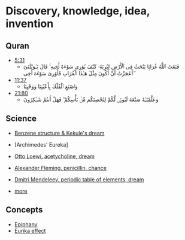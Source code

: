 # Discovery, knowledge, idea, invention

## Quran

- [5:31](https://quran.com/5:31)
    - فَبَعَثَ ٱللَّهُ غُرَابًۭا يَبْحَثُ فِى ٱلْأَرْضِ لِيُرِيَهُۥ كَيْفَ يُوَٰرِى سَوْءَةَ أَخِيهِ ۚ قَالَ يَـٰوَيْلَتَىٰٓ أَعَجَزْتُ أَنْ أَكُونَ مِثْلَ هَـٰذَا ٱلْغُرَابِ فَأُوَٰرِىَ سَوْءَةَ أَخِى ۖ
- [11:37](https://quran.com/11/37)
    - وَٱصْنَعِ ٱلْفُلْكَ بِأَعْيُنِنَا وَوَحْيِنَا
- [21:80](https://quran.com/21/80)
    - وَعَلَّمْنَـٰهُ صَنْعَةَ لَبُوسٍۢ لَّكُمْ لِتُحْصِنَكُم مِّنۢ بَأْسِكُمْ ۖ فَهَلْ أَنتُمْ شَـٰكِرُونَ

## Science

- [Benzene structure & Kekule's dream](https://miro.medium.com/max/1280/1*hL5tfWr8nXXTTmxDzzxn5g@2x.jpeg)
- [Archimedes' Eureka]
- [Otto Loewi, acetycholine, dream](https://en.wikipedia.org/wiki/Otto_Loewi)
- [Alexander Fleming, penicillin, chance](https://en.wikipedia.org/wiki/Alexander_Fleming#Discovery_of_penicillin)
- [Dmitri Mendeleev, periodic table of elements, dream](https://skeptics.stackexchange.com/questions/5317/was-the-periodic-table-discovered-in-a-dream-by-dmitri-mendeleyev)

- [more](http://brunolemaitre.ch/history-of-science/discoveries-in-science/)

## Concepts

- [Epiphany](https://en.wikipedia.org/wiki/Epiphany_(feeling))
- [Eurika effect](https://en.wikipedia.org/wiki/Eureka_effect)
